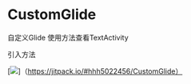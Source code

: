 # CustomGlide
自定义Glide 使用方法查看TextActivity

引入方法

[![](https://jitpack.io/v/hhh5022456/CustomGlide.svg)]（https://jitpack.io/#hhh5022456/CustomGlide）

